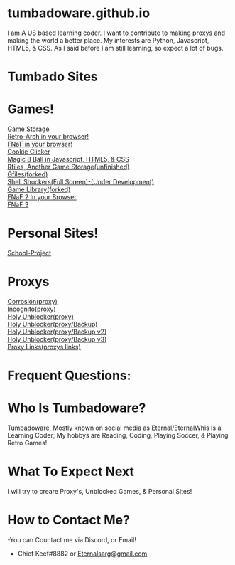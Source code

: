 # tumbadoware.github.io
 I am A US based learning coder. I want to contribute to making proxys and making the world a better place.
My interests are Python, Javascript, HTML5, & CSS. As I said before I am still learning, so expect a lot of bugs.

# Tumbado Sites
  # Games!
<a href="https://tumbadoware.github.io/Eternals-Sites/">Game Storage</a>
<br>
<a href="https://tumbadoware.github.io/webretro/">Retro-Arch in your browser!</a>
<br>
<a href="https://tumbadoware.github.io/FNAF-HTML5/">FNaF in your browser!</a>
<br>
<a href="https://tumbadoware.github.io/Cookie-Clicker-Source-Code/">Cookie Clicker</a>
<br>
<a href="https://tumbadoware.github.io/magic8ball/">Magic 8 Ball in Javascript, HTML5, & CSS</a>
<br>
<a href="https://tumbadoware.github.io/rfiles/">Rfiles, Another Game Storage(unfinished)</a>
<br>
<a href="https://tumbadoware.github.io/gfiles/">Gfiles(forked)</a>
<br>
<a href="https://tumbadoware.github.io/shellshockers/">Shell Shockers(Full Screen)-(Under Development)</a>
<br>
<a href="https://tumbadoware.github.io/250/">Game Library(forked)</a>
<br>
<a href="https://tumbadoware.github.io/fnaf2test/">FNaF 2 In your Browser</a>
<br>
<a href="https://tumbadoware.github.io/fnaf3/">FNaF 3</a>
<br>
 # Personal Sites!
<a href="https://tumbadoware.github.io/downfall/">School-Project</a>
<br>
 # Proxys
<a href="https://kanyesliving.herokuapp.com">Corrosion(proxy)</a>
<br>
<a href="https://twerk4me.herokuapp.com/">Incognito(proxy)</a>
<br>
<a href="https://gtups.herokuapp.com/?q">Holy Unblocker(proxy)</a>
<br>
<a href="https://lerepos.herokuapp.com/?q">Holy Unblocker(proxy/Backup)</a>
<br>
<a href="https://trueman.herokuapp.com/?q">Holy Unblocker(proxy/Backup v2)</a>
<br>
<a href="https://turlp.herokuapp.com/?q">Holy Unblocker(proxy/Backup v3)</a>
<br>
<a href="https://tumbadoware.github.io/unrestrict/">Proxy Links(proxys links)</a>
<br>
 # Frequent Questions:
# Who Is Tumbadoware?
 Tumbadoware, Mostly known on social media as Eternal/EternalWhis Is a Learning Coder; My hobbys are Reading, Coding, Playing Soccer, & Playing Retro Games!
# What To Expect Next
 I will try to creare Proxy's, Unblocked Games, &  Personal Sites!
 # How to Contact Me?
 -You can Countact me via Discord, or Email!
- Chief Keef#8882 or Eternalsarg@gmail.com
